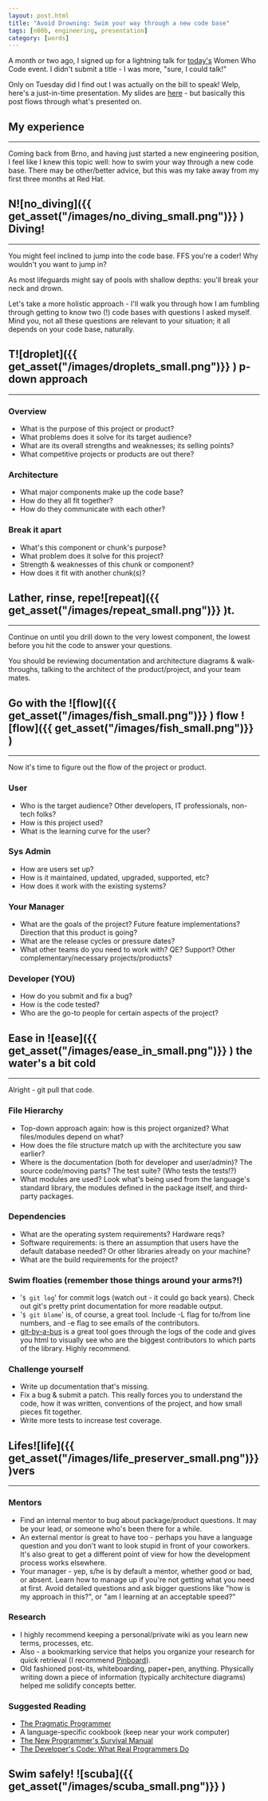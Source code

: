 ```yaml
---
layout: post.html
title: "Avoid Drowning: Swim your way through a new code base"
tags: [n00b, engineering, presentation]
category: [words]
---
```


A month or two ago, I signed up for a lightning talk for [today's][wwc] Women Who Code event. I didn't submit a title - I was more, "sure, I could talk!"

Only on Tuesday did I find out I was actually on the bill to speak! Welp, here's a just-in-time presentation. My slides are [here][slides] - but basically this post flows through what's presented on.

## My experience
---
Coming back from Brno, and having just started a new engineering position, I feel like I knew this topic well: how to swim your way through a new code base. There may be other/better advice, but this was my take away from my first three months at Red Hat.


## N![no_diving]({{ get_asset("/images/no_diving_small.png")}} )  Diving!
---
You might feel inclined to jump into the code base. FFS you're a coder! Why wouldn't you want to jump in?

As most lifeguards might say of pools with shallow depths: you'll break your neck and drown.

Let's take a more holistic approach - I'll walk you through how I am fumbling through getting to know two (!) code bases with questions I asked myself. Mind you, not all these questions are relevant to your situation; it all depends on your code base, naturally.


## T![droplet]({{ get_asset("/images/droplets_small.png")}} )  p-down approach
---
### Overview
- What is the purpose of this project or product?
- What problems does it solve for its target audience?
- What are its overall strengths and weaknesses; its selling points?
- What competitive projects or products are out there?


### Architecture
- What major components make up the code base?
- How do they all fit together?
- How do they communicate with each other?


### Break it apart
- What's this component or chunk's purpose?
- What problem does it solve for this project?
- Strength & weaknesses of this chunk or component?
- How does it fit with another chunk(s)?


## Lather, rinse, repe![repeat]({{ get_asset("/images/repeat_small.png")}} )t.
---
Continue on until you drill down to the very lowest component, the lowest before you hit the code to answer your questions.

You should be reviewing documentation and architecture diagrams & walk-throughs, talking to the architect of the product/project, and your team mates.


## Go with the ![flow]({{ get_asset("/images/fish_small.png")}} ) flow ![flow]({{ get_asset("/images/fish_small.png")}} )
---
Now it's time to figure out the flow of the project or product.

### User
- Who is the target audience? Other developers, IT professionals, non-tech folks?
- How is this project used?
- What is the learning curve for the user?

### Sys Admin
- How are users set up?
- How is it maintained, updated, upgraded, supported, etc?
- How does it work with the existing systems?

### Your Manager
- What are the goals of the project? Future feature implementations? Direction that this product is going?
- What are the release cycles or pressure dates?
- What other teams do you need to work with? QE? Support? Other complementary/necessary projects/products?

### Developer (YOU)
- How do you submit and fix a bug?
- How is the code tested?
- Who are the go-to people for certain aspects of the project?


## Ease in  ![ease]({{ get_asset("/images/ease_in_small.png")}} )  the water's a bit cold
---
Alright - git pull that code.

### File Hierarchy
* Top-down approach again: how is this project organized? What files/modules depend on what? 
* How does the file structure match up with the architecture you saw earlier?
* Where is the documentation (both for developer and user/admin)? The source code/moving parts? The test suite? (Who tests the tests!?)
* What modules are used? Look what's being used from the language's standard library, the modules defined in the package itself, and third-party packages.


### Dependencies
* What are the operating system requirements? Hardware reqs?
* Software requirements: is there an assumption that users have the default database needed? Or other libraries already on your machine?
* What are the build requirements for the project?


### Swim floaties (remember those things around your arms?!)
* '`$ git log`'  for commit logs (watch out - it could go back years). Check out git's pretty print documentation for more readable output.
* '`$ git blame`' is, of course, a great tool. Include -L flag for to/from line numbers, and -e flag to see emails of the contributors.
* [git-by-a-bus][git] is a great tool goes through the logs of the code and gives you html to visually see who are the biggest contributors to which parts of the library. Highly recommend.


### Challenge yourself
* Write up documentation that's missing.
* Fix a bug & submit a patch. This really forces you to understand the code, how it was written, conventions of the project, and how small pieces fit together.
* Write more tests to increase test coverage.


## Lifes![life]({{ get_asset("/images/life_preserver_small.png")}} )vers
---
### Mentors
* Find an internal mentor to bug about package/product questions. It may be your lead, or someone who's been there for a while.
* An external mentor is great to have too - perhaps you have a language question and you don't want to look stupid in front of your coworkers.  It's also great to get a different point of view for how the development process works elsewhere.
* Your manager - yep, s/he is by default a mentor, whether good or bad, or absent. Learn how to manage up if you're not getting what you need at first. Avoid detailed questions and ask bigger questions like "how is my approach in this?", or "am I learning at an acceptable speed?"


### Research
* I highly recommend keeping a personal/private wiki as you learn new terms, processes, etc.
* Also - a bookmarking service that helps you organize your research for quick retrieval (I recommend [Pinboard][Pinboard]).
* Old fashioned post-its, whiteboarding, paper+pen, anything. Physically writing down a piece of information (typically architecture diagrams) helped me solidify concepts better.


### Suggested Reading

* [The Pragmatic Programmer][Prag]
* A language-specific cookbook (keep near your work computer)
* [The New Programmer's Survival Manual][Manual]
* [The Developer's Code: What Real Programmers Do][Code]



## Swim safely! ![scuba]({{ get_asset("/images/scuba_small.png")}} )

<br />

[wwc]: http://www.meetup.com/Women-Who-Code-SF/events/93965402/ "WWC Lightning Talk Event"
[slides]: http://www.slideshare.net/roguelynn/avoid-drowning
[git]: http://dev.hubspot.com/blog/bid/57694/Git-by-a-Bus "Git By a bus"
[pinboard]: http://pinboard.in "Pinboard"
[Prag]: http://pragprog.com/book/tpp/the-pragmatic-programmer "The Pragmatic Programmer"
[Manual]: http://pragprog.com/book/jcdeg/new-programmer-s-survival-manual "New Programmer's Survival Manual"
[Code]: http://pragprog.com/book/kcdc/the-developer-s-code "Developer's Code"